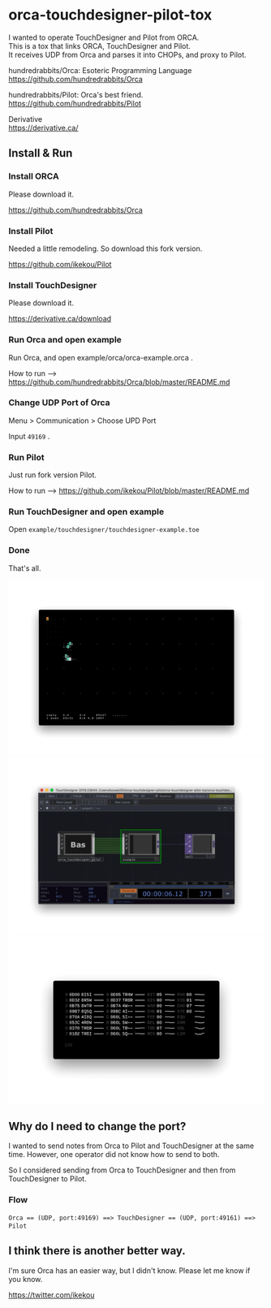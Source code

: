 # orca-touchdesigner-pilot-tox

I wanted to operate TouchDesigner and Pilot from ORCA.  
This is a tox that links ORCA, TouchDesigner and Pilot.  
It receives UDP from Orca and parses it into CHOPs, and proxy to Pilot.

hundredrabbits/Orca: Esoteric Programming Language  
https://github.com/hundredrabbits/Orca

hundredrabbits/Pilot: Orca's best friend.  
https://github.com/hundredrabbits/Pilot

Derivative  
https://derivative.ca/


## Install & Run

### Install ORCA 

Please download it.

https://github.com/hundredrabbits/Orca

### Install Pilot

Needed a little remodeling. So download this fork version.

https://github.com/ikekou/Pilot

### Install TouchDesigner

Please download it.

https://derivative.ca/download

### Run Orca and open example

Run Orca, and open example/orca/orca-example.orca .

How to run --> https://github.com/hundredrabbits/Orca/blob/master/README.md

### Change UDP Port of Orca

Menu > Communication > Choose UPD Port

Input `49169` .

### Run Pilot

Just run fork version Pilot.

How to run --> https://github.com/ikekou/Pilot/blob/master/README.md

### Run TouchDesigner and open example

Open `example/touchdesigner/touchdesigner-example.toe`

### Done

That's all.

![orca](https://github.com/ikekou/orca-touchdesigner-pilot-tox/blob/master/README/orca.gif?raw=true)
![touchdesigner](https://github.com/ikekou/orca-touchdesigner-pilot-tox/blob/master/README/touchdesigner.gif?raw=true)
![pilot](https://github.com/ikekou/orca-touchdesigner-pilot-tox/blob/master/README/pilot.gif?raw=true)

## Why do I need to change the port?

I wanted to send notes from Orca to Pilot and TouchDesigner at the same time. However, one operator did not know how to send to both.

So I considered sending from Orca to TouchDesigner and then from TouchDesigner to Pilot.

### Flow

```
Orca == (UDP, port:49169) ==> TouchDesigner == (UDP, port:49161) ==> Pilot
```

## I think there is another better way.

I'm sure Orca has an easier way, but I didn't know. Please let me know if you know.

https://twitter.com/ikekou
